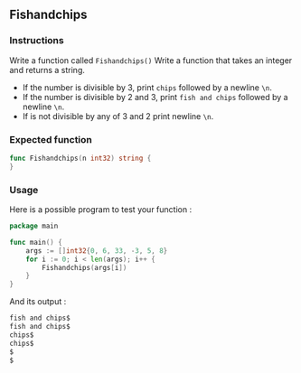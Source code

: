 ## Fishandchips

### Instructions

Write a function called `Fishandchips()` Write a function that takes an integer and returns a string.

- If the number is divisible by 3, print `chips` followed by a newline `\n`.
- If the number is divisible by 2 and 3, print `fish and chips` followed by a newline `\n`.
- If is not divisible by any of 3 and 2 print newline `\n`.

### Expected function

```go
func Fishandchips(n int32) string {
}
```
### Usage

Here is a possible program to test your function :

```go
package main

func main() {
	args := []int32{0, 6, 33, -3, 5, 8}
	for i := 0; i < len(args); i++ {
		Fishandchips(args[i])
	}
}
```
And its output :

```go
fish and chips$
fish and chips$
chips$
chips$
$
$
```
